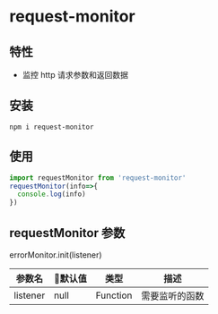 # request-monitor

## 特性
* 监控 http 请求参数和返回数据

## 安装

```
npm i request-monitor

```

## 使用

```js
import requestMonitor from 'request-monitor'
requestMonitor(info=>{
  console.log(info)
})

```

## requestMonitor 参数 
errorMonitor.init(listener)

|参数名|默认值|类型|描述|
|---|---|---|----
|listener|null| Function |需要监听的函数

